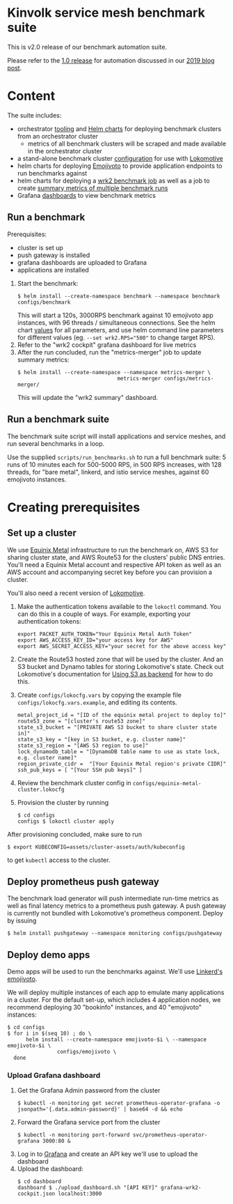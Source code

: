 # Kinvolk service mesh benchmark suite

This is v2.0 release of our benchmark automation suite.

Please refer to the [1.0 release](tree/release-1.0) for automation discussed in our [2019 blog post](https://kinvolk.io/blog/2019/05/kubernetes-service-mesh-benchmarking/).

# Content

The suite includes:
- orchestrator [tooling](orchestrator) and [Helm charts](configs/orchestrator)
    for deploying benchmark clusters from an orchestrator cluster
    - metrics of all benchmark clusters will be scraped and made available in
      the orchestrator cluster
- a stand-alone benchmark cluster [configuration](configs/equinix-metal-cluster.lokocfg)
    for use with [Lokomotive](https://github.com/kinvolk/lokomotive/releases/)
- helm charts for deploying [Emojivoto](configs/emojivoto)
    to provide application endpoints to run benchmarks against
- helm charts for deploying a [wrk2 benchmark job](configs/benchmark) as well
  as a job to create
    [summary metrics of multiple benchmark runs](configs/metrics-merger)
- Grafana [dashboards](dashboards/) to view benchmark metrics

## Run a benchmark

Prerequisites:
- cluster is set up
- push gateway is installed
- grafana dashboards are uploaded to Grafana
- applications are installed

1. Start the benchmark:
   ```shell
   $ helm install --create-namespace benchmark --namespace benchmark configs/benchmark
   ```
   This will start a 120s, 3000RPS benchmark against 10 emojivoto app
   instances, with 96 threads / simultaneous connections.
   See the helm chart [values](configs/benchmark/values.yaml) for all
   parameters, and use helm command line parameters for different values (eg.
   `--set wrk2.RPS="500"` to change target RPS).
2. Refer to the "wrk2 cockpit" grafana dashboard for live metrics
3. After the run concluded, run the "metrics-merger" job to update summary
   metrics:
   ```shell
   $ helm install --create-namespace --namespace metrics-merger \
                                   metrics-merger configs/metrics-merger/
   ```
   This will update the "wrk2 summary" dashboard.

## Run a benchmark suite

The benchmark suite script will install applications and service meshes, and
run several benchmarks in a loop.

Use the supplied `scripts/run_benchmarks.sh` to run a full benchmark suite:
5 runs of 10 minutes each for 500-5000 RPS, in 500 RPS increases, with 128 threads,
for "bare metal", linkerd, and istio service meshes, against 60 emojivoto
instances.

# Creating prerequisites
## Set up a cluster

We use [Equinix Metal](https:/metal.equinix.com/) infrastructure to run the benchmark
on, AWS S3 for sharing cluster state, and AWS Route53 for the clusters' public
DNS entries. You'll need a Equinix Metal account and respective API token as well as
an AWS account and accompanying secret key before you can provision a cluster.

You'll also need a recent version of [Lokomotive](https://github.com/kinvolk/lokomotive/releases/).

1. Make the authentication tokens available to the `lokoctl` command.  You can do this in a couple of ways. For example, exporting your authentication tokens:
   ```
   export PACKET_AUTH_TOKEN="Your Equinix Metal Auth Token"
   export AWS_ACCESS_KEY_ID="your access key for AWS"
   export AWS_SECRET_ACCESS_KEY="your secret for the above access key"
   ```
2. Create the Route53 hosted zone that will be used by the cluster. And an S3 bucket and Dynamo tables for storing Lokomotive's state. Check out Lokomotive's documentation for [Using S3 as backend](https://kinvolk.io/docs/lokomotive/latest/configuration-reference/backend/s3/) for how to do this.

3. Create `configs/lokocfg.vars` by copying the example file `configs/lokocfg.vars.example`, and editing its contents.
   ```
   metal_project_id = "[ID of the equinix metal project to deploy to]"
   route53_zone = "[cluster's route53 zone]"
   state_s3_bucket = "[PRIVATE AWS S3 bucket to share cluster state in]"
   state_s3_key = "[key in S3 bucket, e.g. cluster name]"
   state_s3_region = "[AWS S3 region to use]"
   lock_dynamodb_table = "[DynamoDB table name to use as state lock, e.g. cluster name]"
   region_private_cidr =  "[Your Equinix Metal region's private CIDR]"
   ssh_pub_keys = [ "[Your SSH pub keys]" ]
   ```
4. Review the benchmark cluster config in `configs/equinix-metal-cluster.lokocfg`
5. Provision the cluster by running
   ```
   $ cd configs
   configs $ lokoctl cluster apply
   ```

After provisioning concluded, make sure to run
```
$ export KUBECONFIG=assets/cluster-assets/auth/kubeconfig
```
to get `kubectl` access to the cluster.

## Deploy prometheus push gateway

The benchmark load generator will push intermediate run-time metrics as well
as final latency metrics to a prometheus push gateway.
A push gateway is currently not bundled with Lokomotive's prometheus
component. Deploy by issuing
```
$ helm install pushgateway --namespace monitoring configs/pushgateway
```

## Deploy demo apps

Demo apps will be used to run the benchmarks against. We'll use [Linkerd's
emojivoto](https://github.com/BuoyantIO/emojivoto).

We will deploy multiple instances of each app to emulate many applications in a
cluster. For the default set-up, which includes 4 application nodes, we
recommend deploying 30 "bookinfo" instances, and 40 "emojivoto" instances:

```shell
$ cd configs
$ for i in $(seq 10) ; do \
      helm install --create-namespace emojivoto-$i \ --namespace emojivoto-$i \
                configs/emojivoto \
  done
```

### Upload Grafana dashboard

1. Get the Grafana Admin password from the cluster
   ```
   $ kubectl -n monitoring get secret prometheus-operator-grafana -o jsonpath='{.data.admin-password}' | base64 -d && echo
   ```
2. Forward the Grafana service port from the cluster
   ```
   $ kubectl -n monitoring port-forward svc/prometheus-operator-grafana 3000:80 &
   ```
3. Log in to [Grafana](http://localhost:3000/) and create an API key we'll use
   to upload the dashboard
4. Upload the dashboard:
   ```
   $ cd dashboard
   dashboard $ ./upload_dashboard.sh "[API KEY]" grafana-wrk2-cockpit.json localhost:3000
   ```

